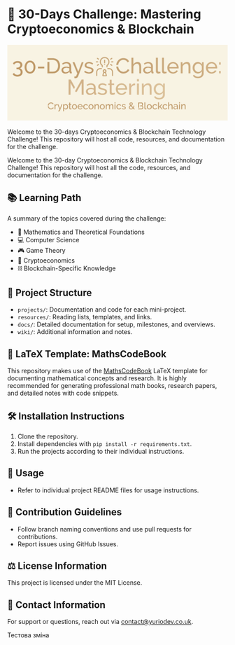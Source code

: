 # 🚀 30-Days Challenge: Mastering Cryptoeconomics & Blockchain

<!-- ![30-Days-GT-Crypto Logo](./assets/images/30-Days-GT-Crypto_Logo_V2_Transparent.png) -->
![30-Days-GT-Crypto Logo](./assets/images/30-Days-GT-Crypto_Logo_V1_Beige.png)


Welcome to the 30-days Cryptoeconomics & Blockchain Technology Challenge! This repository will host all code, resources, and documentation for the challenge.


Welcome to the 30-day Cryptoeconomics & Blockchain Technology Challenge! This repository will host all the code, resources, and documentation for the challenge.

## 📚 Learning Path
A summary of the topics covered during the challenge:
- 🧮 Mathematics and Theoretical Foundations
- 💻 Computer Science
- 🎮 Game Theory
- 🏦 Cryptoeconomics
- ⛓️ Blockchain-Specific Knowledge

## 📂 Project Structure
- `projects/`: Documentation and code for each mini-project.
- `resources/`: Reading lists, templates, and links.
- `docs/`: Detailed documentation for setup, milestones, and overviews.
- `wiki/`: Additional information and notes.

## 📘 LaTeX Template: MathsCodeBook

This repository makes use of the [MathsCodeBook](https://github.com/YuriODev/MathsCodeBook) LaTeX template for documenting mathematical concepts and research. It is highly recommended for generating professional math books, research papers, and detailed notes with code snippets.


## 🛠️ Installation Instructions
1. Clone the repository.
2. Install dependencies with `pip install -r requirements.txt`.
3. Run the projects according to their individual instructions.

## 🚀 Usage
- Refer to individual project README files for usage instructions.

## 🤝 Contribution Guidelines
- Follow branch naming conventions and use pull requests for contributions.
- Report issues using GitHub Issues.

## ⚖️ License Information
This project is licensed under the MIT License.

## 📧 Contact Information
For support or questions, reach out via [contact@yuriodev.co.uk](mailto:contact@yuriodev.co.uk).

Тестова зміна